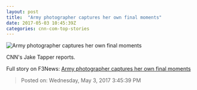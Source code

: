 ```yaml
---
layout: post
title:  "Army photographer captures her own final moments"
date: 2017-05-03 10:45:39Z
categories: cnn-com-top-stories
---
```


![Army photographer captures her own final moments](http://i2.cdn.cnn.com/cnnnext/dam/assets/170502181339-us-army-photographer-super-tease.jpg)

CNN's Jake Tapper reports.


Full story on F3News: [Army photographer captures her own final moments](http://www.f3nws.com/n/ANqgR)

> Posted on: Wednesday, May 3, 2017 3:45:39 PM
